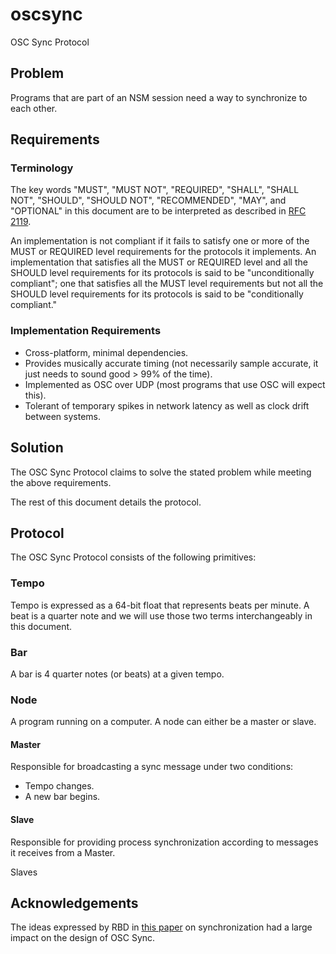 # oscsync

OSC Sync Protocol

## Problem

Programs that are part of an NSM session need a way to synchronize to each other.

## Requirements

### Terminology

The key words "MUST", "MUST NOT", "REQUIRED", "SHALL", "SHALL NOT",
"SHOULD", "SHOULD NOT", "RECOMMENDED", "MAY", and "OPTIONAL" in this
document are to be interpreted as described in [RFC 2119](https://www.ietf.org/rfc/rfc2119.txt).

An implementation is not compliant if it fails to satisfy one or more
of the MUST or REQUIRED level requirements for the protocols it
implements. An implementation that satisfies all the MUST or REQUIRED
level and all the SHOULD level requirements for its protocols is said
to be "unconditionally compliant"; one that satisfies all the MUST
level requirements but not all the SHOULD level requirements for its
protocols is said to be "conditionally compliant."

### Implementation Requirements

* Cross-platform, minimal dependencies.
* Provides musically accurate timing (not necessarily sample accurate, it just needs to sound good > 99% of the time).
* Implemented as OSC over UDP (most programs that use OSC will expect this).
* Tolerant of temporary spikes in network latency as well as clock drift between systems.

## Solution

The OSC Sync Protocol claims to solve the stated problem while meeting the above requirements.

The rest of this document details the protocol.

## Protocol

The OSC Sync Protocol consists of the following primitives:

### Tempo

Tempo is expressed as a 64-bit float that represents beats per minute. A beat is a quarter note and we will use those two terms interchangeably in this document.

### Bar

A bar is 4 quarter notes (or beats) at a given tempo.

### Node

A program running on a computer. A node can either be a master or slave.

#### Master

Responsible for broadcasting a sync message under two conditions:

* Tempo changes.
* A new bar begins.

#### Slave

Responsible for providing process synchronization according to messages it receives from a Master.

Slaves

## Acknowledgements

The ideas expressed by RBD in [this paper](http://opensoundcontrol.org/files/dannenberg-clocksync.pdf) on synchronization had a large impact on the design of OSC Sync.
